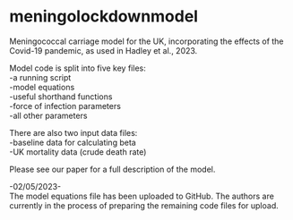 # meningolockdownmodel
Meningococcal carriage model for the UK, incorporating the effects of the Covid-19 pandemic, as used in Hadley et al., 2023.  
  
Model code is split into five key files:  
-a running script  
-model equations  
-useful shorthand functions  
-force of infection parameters  
-all other parameters  
  
There are also two input data files:  
-baseline data for calculating beta  
-UK mortality data (crude death rate)  
  
Please see our paper for a full description of the model.  
  
  
  
-02/05/2023-  
The model equations file has been uploaded to GitHub. The authors are currently in the process of preparing the remaining code files for upload.
